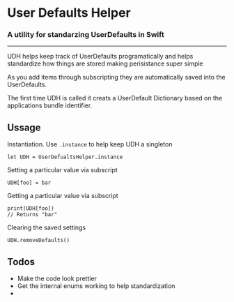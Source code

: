 # User Defaults Helper
### A utility for standarzing UserDefaults in Swift
---
UDH helps keep track of UserDefaults programatically and helps standardize how things are stored making perisistance super simple

As you add items through subscripting they are automatically saved into the UserDefaults.

The first time UDH is called it creats a UserDefault Dictionary based on the applications bundle identifier.



Ussage
---
Instantiation. Use `.instance` to help keep UDH a singleton 
```
let UDH = UserDefualtsHelper.instance
```

Setting a particular value via subscript
```
UDH[foo] = bar
```

Getting a particular value via subscript
```
print(UDH[foo])
// Returns "bar"
```

Clearing the saved settings
```
UDH.removeDefaults()
```

Todos
---
- Make the code look prettier
- Get the internal enums working to help standardization
- 
